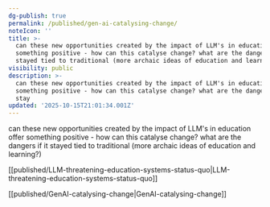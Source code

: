 ```yaml
---
dg-publish: true
permalink: /published/gen-ai-catalysing-change/
noteIcon: ''
title: >-
  can these new opportunities created by the impact of LLM's in education offer
  something positive - how can this catalyse change? what are the dangers if it
  stayed tied to traditional (more archaic ideas of education and learning?)
visibility: public
description: >-
  can these new opportunities created by the impact of LLM's in education offer
  something positive - how can this catalyse change? what are the dangers if it
  stay
updated: '2025-10-15T21:01:34.001Z'
---
```


can these new opportunities created by the impact of LLM's in education offer something positive - how can this catalyse change? what are the dangers if it stayed tied to traditional (more archaic ideas of education and learning?) 

[[published/LLM-threatening-education-systems-status-quo\|LLM-threatening-education-systems-status-quo]]

[[published/GenAI-catalysing-change\|GenAI-catalysing-change]]
